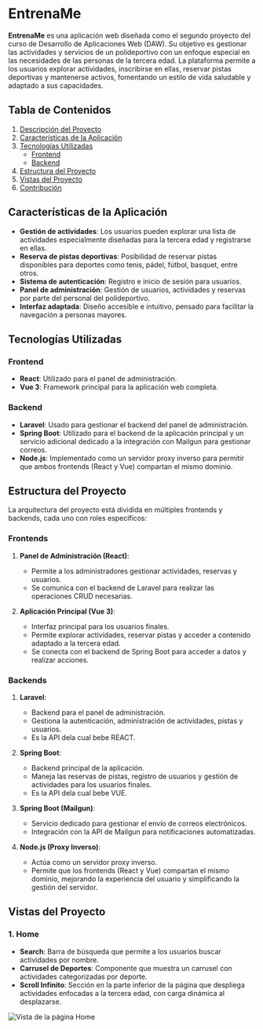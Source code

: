 # EntrenaMe

**EntrenaMe** es una aplicación web diseñada como el segundo proyecto del curso de Desarrollo de Aplicaciones Web (DAW). 
Su objetivo es gestionar las actividades y servicios de un polideportivo con un enfoque especial en las necesidades de las 
personas de la tercera edad. La plataforma permite a los usuarios explorar actividades, inscribirse en ellas, reservar pistas 
deportivas y mantenerse activos, fomentando un estilo de vida saludable y adaptado a sus capacidades.


## Tabla de Contenidos

1. [Descripción del Proyecto](#entrename)
2. [Características de la Aplicación](#características-de-la-aplicación)
3. [Tecnologías Utilizadas](#tecnologías-utilizadas)
    - [Frontend](#frontend)
    - [Backend](#backend)
4. [Estructura del Proyecto](#estructura-del-proyecto)
5. [Vistas del Proyecto](#vistas-del-proyecto)
6. [Contribución](#contribución)


## Características de la Aplicación

- **Gestión de actividades**: Los usuarios pueden explorar una lista de actividades especialmente diseñadas para la tercera edad y registrarse en ellas.
- **Reserva de pistas deportivas**: Posibilidad de reservar pistas disponibles para deportes como tenis, pádel, fútbol, basquet, entre otros.
- **Sistema de autenticación**: Registro e inicio de sesión para usuarios.
- **Panel de administración**: Gestión de usuarios, actividades y reservas por parte del personal del polideportivo.
- **Interfaz adaptada**: Diseño accesible e intuitivo, pensado para facilitar la navegación a personas mayores.


## Tecnologías Utilizadas

### Frontend
- **React**: Utilizado para el panel de administración.
- **Vue 3**: Framework principal para la aplicación web completa.

### Backend
- **Laravel**: Usado para gestionar el backend del panel de administración.
- **Spring Boot**: Utilizado para el backend de la aplicación principal y un servicio adicional dedicado a la integración con Mailgun para gestionar correos.
- **Node.js**: Implementado como un servidor proxy inverso para permitir que ambos frontends (React y Vue) compartan el mismo dominio.


## Estructura del Proyecto

La arquitectura del proyecto está dividida en múltiples frontends y backends, cada uno con roles específicos:

### Frontends
1. **Panel de Administración (React)**:
   - Permite a los administradores gestionar actividades, reservas y usuarios.
   - Se comunica con el backend de Laravel para realizar las operaciones CRUD necesarias.

2. **Aplicación Principal (Vue 3)**:
   - Interfaz principal para los usuarios finales.
   - Permite explorar actividades, reservar pistas y acceder a contenido adaptado a la tercera edad.
   - Se conecta con el backend de Spring Boot para acceder a datos y realizar acciones.

### Backends
1. **Laravel**:
   - Backend para el panel de administración.
   - Gestiona la autenticación, administración de actividades, pistas y usuarios.
   - Es la API dela cual bebe REACT.

2. **Spring Boot**:
   - Backend principal de la aplicación.
   - Maneja las reservas de pistas, registro de usuarios y gestión de actividades para los usuarios finales.
   - Es la API dela cual bebe VUE.

3. **Spring Boot (Mailgun)**:
   - Servicio dedicado para gestionar el envío de correos electrónicos.
   - Integración con la API de Mailgun para notificaciones automatizadas.

4. **Node.js (Proxy Inverso)**:
   - Actúa como un servidor proxy inverso.
   - Permite que los frontends (React y Vue) compartan el mismo dominio, mejorando la experiencia del usuario y simplificando la gestión del servidor.
## Vistas del Proyecto
### 1. Home
- **Search**: Barra de búsqueda que permite a los usuarios buscar actividades por nombre.
- **Carrusel de Deportes**: Componente que muestra un carrusel con actividades categorizadas por deporte.
- **Scroll Infinito**: Sección en la parte inferior de la página que despliega actividades enfocadas a la tercera edad, con carga dinámica al desplazarse.

![Vista de la página Home]()


